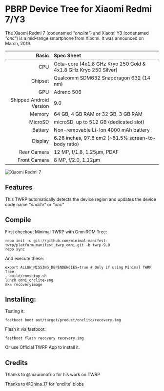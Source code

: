 PBRP Device Tree for Xiaomi Redmi 7/Y3
======================================

The Xiaomi Redmi 7 (codenamed _"onclite"_) and Xiaomi Y3 (codenamed _"onc"_) is a mid-range smartphone from Xiaomi.
It was announced on March, 2019.

Basic                   | Spec Sheet
-----------------------:|:-------------------------
CPU                     | Octa-core (4x1.8 GHz Kryo 250 Gold & 4x1.8 GHz Kryo 250 Silver)
Chipset                 | Qualcomm SDM632 Snapdragon 632 (14 nm)
GPU                     | Adreno 506
Shipped Android Version | 9.0
Memory                  | 64 GB, 4 GB RAM or 32 GB, 3 GB RAM
MicroSD                 | microSD, up to 512 GB (dedicated slot)
Battery                 | Non-removable Li-Ion 4000 mAh battery
Display                 | 6.26 inches, 97.8 cm2 (~81.5% screen-to-body ratio)
Rear Camera             | 12 MP, f/1.8, 1.25µm, PDAF
Front Camera            | 8 MP, f/2.0, 1.12µm

![Xiaomi Redmi 7](https://ru-mi.com/image/cache/data/Tovari/Smartphoni/redmi7/ava/redmi_7_red_4-800x800.jpg "Xiaomi Redmi 7")

## Features

This TWRP automatically detects the device region and updates the device code name _"onclite"_ or _"onc"_

## Compile

First checkout Minimal TWRP with OmniROM Tree:

```
repo init -u git://github.com/minimal-manifest-twrp/platform_manifest_twrp_omni.git -b twrp-9.0
repo sync
```

And execute these:

```
export ALLOW_MISSING_DEPENDENCIES=true # Only if using Minimal TWRP Tree
. build/envsetup.sh
lunch omni_onclite-eng
mka recoveryimage
```

## Installing:

Testing it:
```
fastboot boot out/target/product/onclite/recovery.img
```

Flash it via fastboot:
```
fastboot flash recovery recovery.img
```

Or use Official TWRP App to install it.

## Credits

Thanks to @mauronofrio for his work on TWRP

Thanks to @Dhina_17 for 'onclite' blobs
